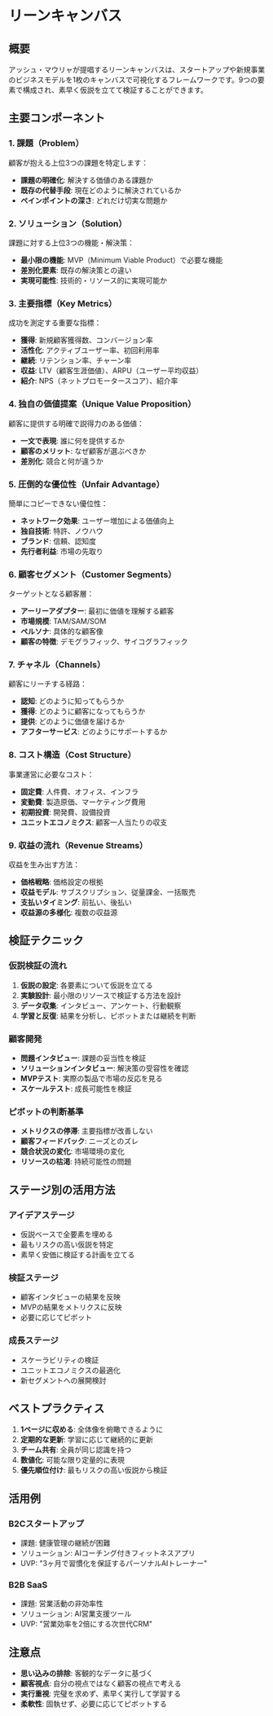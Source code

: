 # リーンキャンバス

## 概要
アッシュ・マウリャが提唱するリーンキャンバスは、スタートアップや新規事業のビジネスモデルを1枚のキャンバスで可視化するフレームワークです。9つの要素で構成され、素早く仮説を立てて検証することができます。

## 主要コンポーネント

### 1. 課題（Problem）
顧客が抱える上位3つの課題を特定します：
- **課題の明確化**: 解決する価値のある課題か
- **既存の代替手段**: 現在どのように解決されているか
- **ペインポイントの深さ**: どれだけ切実な問題か

### 2. ソリューション（Solution）
課題に対する上位3つの機能・解決策：
- **最小限の機能**: MVP（Minimum Viable Product）で必要な機能
- **差別化要素**: 既存の解決策との違い
- **実現可能性**: 技術的・リソース的に実現可能か

### 3. 主要指標（Key Metrics）
成功を測定する重要な指標：
- **獲得**: 新規顧客獲得数、コンバージョン率
- **活性化**: アクティブユーザー率、初回利用率
- **継続**: リテンション率、チャーン率
- **収益**: LTV（顧客生涯価値）、ARPU（ユーザー平均収益）
- **紹介**: NPS（ネットプロモータースコア）、紹介率

### 4. 独自の価値提案（Unique Value Proposition）
顧客に提供する明確で説得力のある価値：
- **一文で表現**: 誰に何を提供するか
- **顧客のメリット**: なぜ顧客が選ぶべきか
- **差別化**: 競合と何が違うか

### 5. 圧倒的な優位性（Unfair Advantage）
簡単にコピーできない優位性：
- **ネットワーク効果**: ユーザー増加による価値向上
- **独自技術**: 特許、ノウハウ
- **ブランド**: 信頼、認知度
- **先行者利益**: 市場の先取り

### 6. 顧客セグメント（Customer Segments）
ターゲットとなる顧客層：
- **アーリーアダプター**: 最初に価値を理解する顧客
- **市場規模**: TAM/SAM/SOM
- **ペルソナ**: 具体的な顧客像
- **顧客の特徴**: デモグラフィック、サイコグラフィック

### 7. チャネル（Channels）
顧客にリーチする経路：
- **認知**: どのように知ってもらうか
- **獲得**: どのように顧客になってもらうか
- **提供**: どのように価値を届けるか
- **アフターサービス**: どのようにサポートするか

### 8. コスト構造（Cost Structure）
事業運営に必要なコスト：
- **固定費**: 人件費、オフィス、インフラ
- **変動費**: 製造原価、マーケティング費用
- **初期投資**: 開発費、設備投資
- **ユニットエコノミクス**: 顧客一人当たりの収支

### 9. 収益の流れ（Revenue Streams）
収益を生み出す方法：
- **価格戦略**: 価格設定の根拠
- **収益モデル**: サブスクリプション、従量課金、一括販売
- **支払いタイミング**: 前払い、後払い
- **収益源の多様化**: 複数の収益源

## 検証テクニック

### 仮説検証の流れ
1. **仮説の設定**: 各要素について仮説を立てる
2. **実験設計**: 最小限のリソースで検証する方法を設計
3. **データ収集**: インタビュー、アンケート、行動観察
4. **学習と反復**: 結果を分析し、ピボットまたは継続を判断

### 顧客開発
- **問題インタビュー**: 課題の妥当性を検証
- **ソリューションインタビュー**: 解決策の受容性を確認
- **MVPテスト**: 実際の製品で市場の反応を見る
- **スケールテスト**: 成長可能性を検証

### ピボットの判断基準
- **メトリクスの停滞**: 主要指標が改善しない
- **顧客フィードバック**: ニーズとのズレ
- **競合状況の変化**: 市場環境の変化
- **リソースの枯渇**: 持続可能性の問題

## ステージ別の活用方法

### アイデアステージ
- 仮説ベースで全要素を埋める
- 最もリスクの高い仮説を特定
- 素早く安価に検証する計画を立てる

### 検証ステージ
- 顧客インタビューの結果を反映
- MVPの結果をメトリクスに反映
- 必要に応じてピボット

### 成長ステージ
- スケーラビリティの検証
- ユニットエコノミクスの最適化
- 新セグメントへの展開検討

## ベストプラクティス

1. **1ページに収める**: 全体像を俯瞰できるように
2. **定期的な更新**: 学習に応じて継続的に更新
3. **チーム共有**: 全員が同じ認識を持つ
4. **数値化**: 可能な限り定量的に表現
5. **優先順位付け**: 最もリスクの高い仮説から検証

## 活用例

### B2Cスタートアップ
- 課題: 健康管理の継続が困難
- ソリューション: AIコーチング付きフィットネスアプリ
- UVP: "3ヶ月で習慣化を保証するパーソナルAIトレーナー"

### B2B SaaS
- 課題: 営業活動の非効率性
- ソリューション: AI営業支援ツール
- UVP: "営業効率を2倍にする次世代CRM"

## 注意点

- **思い込みの排除**: 客観的なデータに基づく
- **顧客視点**: 自分の視点ではなく顧客の視点で考える
- **実行重視**: 完璧を求めず、素早く実行して学習する
- **柔軟性**: 固執せず、必要に応じてピボットする